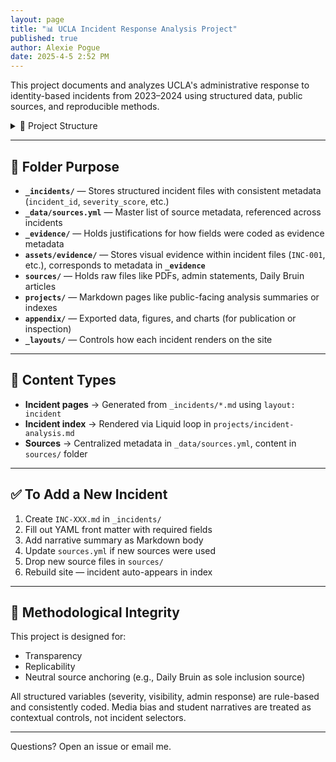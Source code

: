 ```yaml
---
layout: page
title: "📊 UCLA Incident Response Analysis Project"
published: true
author: Alexie Pogue
date: 2025-4-5 2:52 PM
---
```




This project documents and analyzes UCLA's administrative response to identity-based incidents from 2023–2024 using structured data, public sources, and reproducible methods.

<details>
<summary>🔧 Project Structure</summary>
.
├── _config.yml
├── _incidents/                # One Markdown file per incident (YAML front matter + narrative)
│   └── INC-001.md
├── _evidence/                 # One YAML file per incident with coded justifications + sources
│   └── evidence-INC-001.yml
├── assets/
│   └── evidence/             # Screenshots or visual captures tied to incidents
│       └── INC-001/
│           └── montage.png
├── _data/                     # Centralized structured data
│   └── sources.yml           # Source registry (DB-, ADM-, SOC-...)
│   └── field_definitions.yml # Variable definitions and coding schema
├── sources/                   # Actual source documents (PDFs, screenshots, admin emails)
│   └── DB-045.txt
│   └── ADM-014.txt
├── appendix/                  # Outputs: tables, charts, exports
├── projects/                  # Public-facing pages describing analysis + schema
│   └── incident-analysis.md
│   └── project-definitions.md
│   └── codebook.md
├── _layouts/                  # Custom Jekyll layout for rendering incidents
│   └── incident.html

</details>

---

## 🧱 Folder Purpose

- **`_incidents/`** — Stores structured incident files with consistent metadata (`incident_id`, `severity_score`, etc.)  
- **`_data/sources.yml`** — Master list of source metadata, referenced across incidents  
- **`_evidence/`** — Holds justifications for how fields were coded as evidence metadata
- **`assets/evidence/`** — Stores visual evidence within incident files (`INC-001`, etc.), corresponds to metadata in **`_evidence`**
- **`sources/`** — Holds raw files like PDFs, admin statements, Daily Bruin articles  
- **`projects/`** — Markdown pages like public-facing analysis summaries or indexes  
- **`appendix/`** — Exported data, figures, and charts (for publication or inspection)  
- **`_layouts/`** — Controls how each incident renders on the site

---

## 📘 Content Types

- **Incident pages** → Generated from `_incidents/*.md` using `layout: incident`  
- **Incident index** → Rendered via Liquid loop in `projects/incident-analysis.md`  
- **Sources** → Centralized metadata in `_data/sources.yml`, content in `sources/` folder

---

## ✅ To Add a New Incident

1. Create `INC-XXX.md` in `_incidents/`  
2. Fill out YAML front matter with required fields  
3. Add narrative summary as Markdown body  
4. Update `sources.yml` if new sources were used  
5. Drop new source files in `sources/`  
6. Rebuild site — incident auto-appears in index

---

## 🧪 Methodological Integrity

This project is designed for:
- Transparency  
- Replicability  
- Neutral source anchoring (e.g., Daily Bruin as sole inclusion source)

All structured variables (severity, visibility, admin response) are rule-based and consistently coded. Media bias and student narratives are treated as contextual controls, not incident selectors.

---

Questions? Open an issue or email me.
